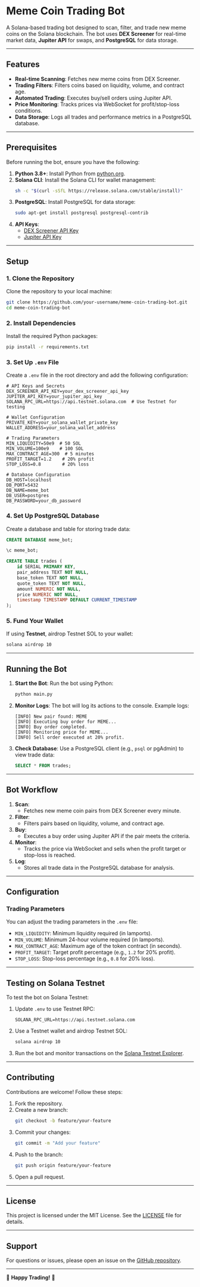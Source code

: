 # Meme Coin Trading Bot

A Solana-based trading bot designed to scan, filter, and trade new meme coins on the Solana blockchain. The bot uses **DEX Screener** for real-time market data, **Jupiter API** for swaps, and **PostgreSQL** for data storage.

---

## Features

- **Real-time Scanning**: Fetches new meme coins from DEX Screener.
- **Trading Filters**: Filters coins based on liquidity, volume, and contract age.
- **Automated Trading**: Executes buy/sell orders using Jupiter API.
- **Price Monitoring**: Tracks prices via WebSocket for profit/stop-loss conditions.
- **Data Storage**: Logs all trades and performance metrics in a PostgreSQL database.

---

## Prerequisites

Before running the bot, ensure you have the following:

1. **Python 3.8+**: Install Python from [python.org](https://www.python.org/).
2. **Solana CLI**: Install the Solana CLI for wallet management:
   ```bash
   sh -c "$(curl -sSfL https://release.solana.com/stable/install)"
   ```
3. **PostgreSQL**: Install PostgreSQL for data storage:
   ```bash
   sudo apt-get install postgresql postgresql-contrib
   ```
4. **API Keys**:
   - [DEX Screener API Key](https://dexscreener.com/)
   - [Jupiter API Key](https://jup.ag/)

---

## Setup

### 1. Clone the Repository
Clone the repository to your local machine:
```bash
git clone https://github.com/your-username/meme-coin-trading-bot.git
cd meme-coin-trading-bot
```

### 2. Install Dependencies
Install the required Python packages:
```bash
pip install -r requirements.txt
```

### 3. Set Up `.env` File
Create a `.env` file in the root directory and add the following configuration:

```plaintext
# API Keys and Secrets
DEX_SCREENER_API_KEY=your_dex_screener_api_key
JUPITER_API_KEY=your_jupiter_api_key
SOLANA_RPC_URL=https://api.testnet.solana.com  # Use Testnet for testing

# Wallet Configuration
PRIVATE_KEY=your_solana_wallet_private_key
WALLET_ADDRESS=your_solana_wallet_address

# Trading Parameters
MIN_LIQUIDITY=50e9  # 50 SOL
MIN_VOLUME=100e9    # 100 SOL
MAX_CONTRACT_AGE=300  # 5 minutes
PROFIT_TARGET=1.2    # 20% profit
STOP_LOSS=0.8        # 20% loss

# Database Configuration
DB_HOST=localhost
DB_PORT=5432
DB_NAME=meme_bot
DB_USER=postgres
DB_PASSWORD=your_db_password
```

### 4. Set Up PostgreSQL Database
Create a database and table for storing trade data:
```sql
CREATE DATABASE meme_bot;

\c meme_bot;

CREATE TABLE trades (
    id SERIAL PRIMARY KEY,
    pair_address TEXT NOT NULL,
    base_token TEXT NOT NULL,
    quote_token TEXT NOT NULL,
    amount NUMERIC NOT NULL,
    price NUMERIC NOT NULL,
    timestamp TIMESTAMP DEFAULT CURRENT_TIMESTAMP
);
```

### 5. Fund Your Wallet
If using **Testnet**, airdrop Testnet SOL to your wallet:
```bash
solana airdrop 10
```

---

## Running the Bot

1. **Start the Bot**:
   Run the bot using Python:
   ```bash
   python main.py
   ```

2. **Monitor Logs**:
   The bot will log its actions to the console. Example logs:
   ```
   [INFO] New pair found: MEME
   [INFO] Executing buy order for MEME...
   [INFO] Buy order completed.
   [INFO] Monitoring price for MEME...
   [INFO] Sell order executed at 20% profit.
   ```

3. **Check Database**:
   Use a PostgreSQL client (e.g., `psql` or pgAdmin) to view trade data:
   ```sql
   SELECT * FROM trades;
   ```

---

## Bot Workflow

1. **Scan**:
   - Fetches new meme coin pairs from DEX Screener every minute.
2. **Filter**:
   - Filters pairs based on liquidity, volume, and contract age.
3. **Buy**:
   - Executes a buy order using Jupiter API if the pair meets the criteria.
4. **Monitor**:
   - Tracks the price via WebSocket and sells when the profit target or stop-loss is reached.
5. **Log**:
   - Stores all trade data in the PostgreSQL database for analysis.

---

## Configuration

### Trading Parameters
You can adjust the trading parameters in the `.env` file:
- `MIN_LIQUIDITY`: Minimum liquidity required (in lamports).
- `MIN_VOLUME`: Minimum 24-hour volume required (in lamports).
- `MAX_CONTRACT_AGE`: Maximum age of the token contract (in seconds).
- `PROFIT_TARGET`: Target profit percentage (e.g., `1.2` for 20% profit).
- `STOP_LOSS`: Stop-loss percentage (e.g., `0.8` for 20% loss).

---

## Testing on Solana Testnet

To test the bot on Solana Testnet:
1. Update `.env` to use Testnet RPC:
   ```plaintext
   SOLANA_RPC_URL=https://api.testnet.solana.com
   ```
2. Use a Testnet wallet and airdrop Testnet SOL:
   ```bash
   solana airdrop 10
   ```
3. Run the bot and monitor transactions on the [Solana Testnet Explorer](https://explorer.solana.com/?cluster=testnet).

---

## Contributing

Contributions are welcome! Follow these steps:
1. Fork the repository.
2. Create a new branch:
   ```bash
   git checkout -b feature/your-feature
   ```
3. Commit your changes:
   ```bash
   git commit -m "Add your feature"
   ```
4. Push to the branch:
   ```bash
   git push origin feature/your-feature
   ```
5. Open a pull request.

---

## License

This project is licensed under the MIT License. See the [LICENSE](LICENSE) file for details.

---

## Support

For questions or issues, please open an issue on the [GitHub repository](https://github.com/your-username/meme-coin-trading-bot/issues).

---

🚀 **Happy Trading!** 🚀
